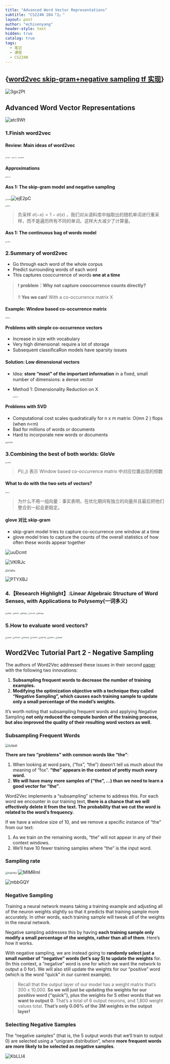 ```yaml
---
title: "Advanced Word Vector Representations"
subtitle: "CS224N 284「3」"
layout: post
author: "echisenyang"
header-style: text
hidden: true
catalog: true
tags:
  - 笔记
  - 课程
  - CS224N
---
```


## {[word2vec skip-gram+negative sampling tf 实现](https://github.com/echisenyang/word2vec-tensorflow)}

![3gx2Pt](https://gitee.com/echisenyang/GiteeForUpicUse/raw/master/uPic/3gx2Pt.png)

## Advanced Word Vector Representations

![atc9Wt](https://gitee.com/echisenyang/GiteeForUpicUse/raw/master/uPic/atc9Wt.png)

### 1.Finish word2vec

#### Review: Main ideas of word2vec

<img src="https://gitee.com/echisenyang/GiteeForUpicUse/raw/master/uPic/Of7gLT.png" alt="Of7gLT" style="zoom:25%;" />

<img src="https://gitee.com/echisenyang/GiteeForUpicUse/raw/master/uPic/pVuY12.png" alt="pVuY12" style="zoom:25%;" />

<img src="https://gitee.com/echisenyang/GiteeForUpicUse/raw/master/uPic/9HWWQI.png" alt="9HWWQI" style="zoom:25%;" />

#### Approximations
<img src="https://gitee.com/echisenyang/GiteeForUpicUse/raw/master/uPic/RrnJx4.png" alt="RrnJx4" style="zoom: 25%;" />

#### Ass 1: The skip-gram model and negative sampling

<img src="https://gitee.com/echisenyang/GiteeForUpicUse/raw/master/uPic/pHZnMh.png" alt="pHZnMh" style="zoom: 25%;" />![ejE2pC](https://gitee.com/echisenyang/GiteeForUpicUse/raw/master/uPic/ejE2pC.png)

<img src="https://gitee.com/echisenyang/GiteeForUpicUse/raw/master/uPic/ejE2pC.png" alt="ejE2pC" style="zoom:25%;" />

> 负采样 $\sigma(-x) = 1 - \sigma(x)$ ，我们对从语料库中抽取出的随机单词进行重采样，而不是遍历所有不同的单词。这样大大减少了计算量。

#### Ass 1: The continuous bag of words model

<img src="https://gitee.com/echisenyang/GiteeForUpicUse/raw/master/uPic/wTS9iL.png" alt="wTS9iL" style="zoom:25%;" />

### 2.Summary of word2vec

- Go through each word of the whole corpus
- Predict surrounding words of each word 
- This captures cooccurrence of words **one at a time**

> ❗️ **problem：Why not capture cooccurrence counts directly?**
>
> ‼️ **Yes we can!** With a co-occurrence matrix X

#### Example: Window based co-occurrence matrix

<img src="https://gitee.com/echisenyang/GiteeForUpicUse/raw/master/uPic/YiWvzj.png" alt="YiWvzj" style="zoom:25%;" />

#### **Problems with simple co-occurrence vectors**

- Increase in size with vocabulary
- Very high dimensional: require a lot of storage
- Subsequent classiﬁcaRon models have sparsity issues

#### **Solution: Low dimensional vectors**

- Idea: **store “most” of the important information** in a ﬁxed, small number of dimensions: a dense vector

- Method 1: Dimensionality Reduction on X

  <img src="https://gitee.com/echisenyang/GiteeForUpicUse/raw/master/uPic/JkHoL4.png" alt="JkHoL4" style="zoom:25%;" />

#### **Problems with SVD**

- Computational cost scales quadratically for n x m matrix: O(mn 2 ) ﬂops (when n<m)
- Bad for millions of words or documents
- Hard to incorporate new words or documents

<img src="https://gitee.com/echisenyang/GiteeForUpicUse/raw/master/uPic/pO37EN.png" alt="pO37EN" style="zoom:33%;" />

### 3.Combining the best of both worlds: GloVe

<img src="https://gitee.com/echisenyang/GiteeForUpicUse/raw/master/uPic/0sW6MI.png" alt="0sW6MI" style="zoom:25%;" />

> $P(i,j)$ 表示 Window based co-occurrence matrix 中对应位置出现的频数

#### What to do with the two sets of vectors?

<img src="https://gitee.com/echisenyang/GiteeForUpicUse/raw/master/uPic/4iriq7.png" alt="4iriq7" style="zoom:25%;" />

> 为什么不用一组向量：事实表明，在优化期间有独立的向量并且最后把他们整合到一起会更稳定。

#### glove 对比 skip-gram

- skip-gram model tries to capture co-occurrence one window at a time
- glove model tries to capture the counts of the overall statistics of how often these words appear together

![uuDcmt](https://gitee.com/echisenyang/GiteeForUpicUse/raw/master/uPic/uuDcmt.png)

![VKIRJc](https://gitee.com/echisenyang/GiteeForUpicUse/raw/master/uPic/VKIRJc.png)

<img src="https://gitee.com/echisenyang/GiteeForUpicUse/raw/master/uPic/b7g6rp.png" alt="b7g6rp" style="zoom: 50%;" />

![PTYXBJ](https://gitee.com/echisenyang/GiteeForUpicUse/raw/master/uPic/PTYXBJ.png)

### 4.【Research Highlight】:Linear Algebraic Structure of Word Senses, with Applications to Polysemy(一词多义)

<img src="https://gitee.com/echisenyang/GiteeForUpicUse/raw/master/uPic/iAEdlG.png" alt="iAEdlG" style="zoom:33%;" />

<img src="https://gitee.com/echisenyang/GiteeForUpicUse/raw/master/uPic/b1IJ3h.png" alt="b1IJ3h" style="zoom:33%;" />

<img src="https://gitee.com/echisenyang/GiteeForUpicUse/raw/master/uPic/Ml4qAn.png" alt="Ml4qAn" style="zoom:33%;" />

<img src="https://gitee.com/echisenyang/GiteeForUpicUse/raw/master/uPic/2Vrv9Z.png" alt="2Vrv9Z" style="zoom:33%;" />

<img src="https://gitee.com/echisenyang/GiteeForUpicUse/raw/master/uPic/8Wcdgv.png" alt="8Wcdgv" style="zoom:33%;" />

### 5.How to evaluate word vectors?

<img src="https://gitee.com/echisenyang/GiteeForUpicUse/raw/master/uPic/UfjeuK.png" alt="UfjeuK" style="zoom: 33%;" />

<img src="https://gitee.com/echisenyang/GiteeForUpicUse/raw/master/uPic/97F6OS.png" alt="97F6OS" style="zoom:33%;" />

<img src="https://gitee.com/echisenyang/GiteeForUpicUse/raw/master/uPic/45hAmQ.png" alt="45hAmQ" style="zoom:33%;" />

<img src="https://gitee.com/echisenyang/GiteeForUpicUse/raw/master/uPic/FUWVLf.png" alt="FUWVLf" style="zoom:33%;" />

<img src="https://gitee.com/echisenyang/GiteeForUpicUse/raw/master/uPic/09EJOg.png" alt="09EJOg" style="zoom:33%;" />

<img src="https://gitee.com/echisenyang/GiteeForUpicUse/raw/master/uPic/pPpkYx.png" alt="pPpkYx" style="zoom:33%;" />

<img src="https://gitee.com/echisenyang/GiteeForUpicUse/raw/master/uPic/S9jqd4.png" alt="S9jqd4" style="zoom:33%;" />

## Word2Vec Tutorial Part 2 - Negative Sampling

The authors of Word2Vec addressed these issues in their second [paper](http://arxiv.org/pdf/1310.4546.pdf) with the following two innovations:

1. **Subsampling frequent words to decrease the number of training examples.**
2. **Modifying the optimization objective with a technique they called “Negative Sampling”, which causes each training sample to update only a small percentage of the model’s weights.**

It’s worth noting that subsampling frequent words and applying Negative Sampling **not only reduced the compute burden of the training process, but also improved the quality of their resulting word vectors as well.**

### Subsampling Frequent Words

<img src="https://gitee.com/echisenyang/GiteeForUpicUse/raw/master/uPic/iUtbdt.jpg" alt="iUtbdt" style="zoom: 67%;" />

**There are two “problems” with common words like “the”**:

1. When looking at word pairs, (“fox”, “the”) doesn’t tell us much about the meaning of “fox”. **“the” appears in the context of pretty much every word.**
2. **We will have many more samples of (“the”, …) than we need to learn a good vector for “the”**.

Word2Vec implements a “subsampling” scheme to address this. For each word we encounter in our training text, **there is a chance that we will effectively delete it from the text. The probability that we cut the word is related to the word’s frequency.**

If we have a window size of 10, and we remove a specific instance of “the” from our text:

1. As we train on the remaining words, “the” will not appear in any of their context windows.
2. We’ll have 10 fewer training samples where “the” is the input word.

### Sampling rate

<img src="https://gitee.com/echisenyang/GiteeForUpicUse/raw/master/uPic/HuEVKU.png" alt="HuEVKU" style="zoom:50%;" />

<img src="https://gitee.com/echisenyang/GiteeForUpicUse/raw/master/uPic/MIMRml.jpg" alt="MIMRml"  />

![mbbGQY](https://gitee.com/echisenyang/GiteeForUpicUse/raw/master/uPic/mbbGQY.png)

### Negative Sampling

Training a neural network means taking a training example and adjusting all of the neuron weights slightly so that it predicts that training sample more accurately. In other words, each training sample will tweak *all* of the weights in the neural network.

Negative sampling addresses this by having **each training sample only modify a small percentage of the weights, rather than all of them**. Here’s how it works.

With negative sampling, we are instead going to **randomly select just a small number of “negative” words (let’s say 5) to update the weights** for. (In this context, a “negative” word is one for which we want the network to output a 0 for). We will also still update the weights for our “positive” word (which is the word “quick” in our current example).

> Recall that the output layer of our model has a weight matrix that’s 300 x 10,000. **So we will just be updating the weights for our positive word (“quick”), plus the weights for 5 other words that we want to output 0**. That’s a total of 6 output neurons, and 1,800 weight values total. **That’s only 0.06% of the 3M weights in the output layer!**

### Selecting Negative Samples

The “negative samples” (that is, the 5 output words that we’ll train to output 0) are selected using a “unigram distribution”, where **more frequent words are more likely to be selected as negative samples**.

![KbLLI4](https://gitee.com/echisenyang/GiteeForUpicUse/raw/master/uPic/KbLLI4.png)

